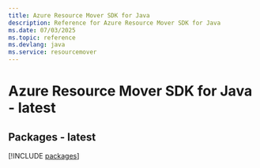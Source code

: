 ```yaml
---
title: Azure Resource Mover SDK for Java
description: Reference for Azure Resource Mover SDK for Java
ms.date: 07/03/2025
ms.topic: reference
ms.devlang: java
ms.service: resourcemover
---
```

# Azure Resource Mover SDK for Java - latest
## Packages - latest
[!INCLUDE [packages](resource-mover-index.md)]
